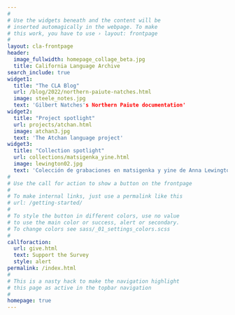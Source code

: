 ```yaml
---
#
# Use the widgets beneath and the content will be
# inserted automagically in the webpage. To make
# this work, you have to use › layout: frontpage
#
layout: cla-frontpage
header:
  image_fullwidth: homepage_collage_beta.jpg
  title: California Language Archive
search_include: true
widget1:
  title: "The CLA Blog"
  url: /blog/2022/northern-paiute-natches.html
  image: steele_notes.jpg
  text: 'Gilbert Natches's Northern Paiute documentation'
widget2:
  title: "Project spotlight"
  url: projects/atchan.html
  image: atchan3.jpg
  text: 'The Atchan language project'
widget3:
  title: "Collection spotlight"
  url: collections/matsigenka_yine.html
  image: lewington02.jpg
  text: 'Colección de grabaciones en matsigenka y yine de Anna Lewington'
#
# Use the call for action to show a button on the frontpage
#
# To make internal links, just use a permalink like this
# url: /getting-started/
#
# To style the button in different colors, use no value
# to use the main color or success, alert or secondary.
# To change colors see sass/_01_settings_colors.scss
#
callforaction:
  url: give.html
  text: Support the Survey
  style: alert
permalink: /index.html
#
# This is a nasty hack to make the navigation highlight
# this page as active in the topbar navigation
#
homepage: true
---
```


